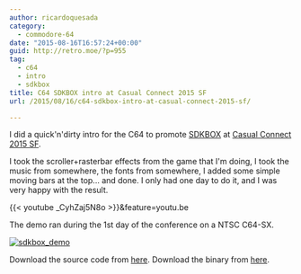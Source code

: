 ```yaml
---
author: ricardoquesada
category:
  - commodore-64
date: "2015-08-16T16:57:24+00:00"
guid: http://retro.moe/?p=955
tag:
  - c64
  - intro
  - sdkbox
title: C64 SDKBOX intro at Casual Connect 2015 SF
url: /2015/08/16/c64-sdkbox-intro-at-casual-connect-2015-sf/

---
```

I did a quick'n'dirty intro for the C64 to promote [SDKBOX](http://sdkbox.com/) at [Casual Connect 2015 SF](http://usa.casualconnect.org/).

I took the scroller+rasterbar effects from the game that I'm doing, I took the music from somewhere, the fonts from somewhere, I added some simple moving bars at the top... and done. I only had one day to do it, and I was very happy with the result.

{{< youtube \_CyhZaj5N8o >}}&feature=youtu.be

The demo ran during the 1st day of the conference on a NTSC C64-SX.

[![sdkbox_demo](/wp-content/uploads/2015/08/sdkbox_demo-e1439744233637.jpg?w=1000)](/wp-content/uploads/2015/08/sdkbox_demo.jpg)

Download the source code from [here](https://github.com/ricardoquesada/c64-casual-connect-15). Download the binary from [here](https://github.com/ricardoquesada/c64-casual-connect-15/raw/master/bin/cc15.prg).
